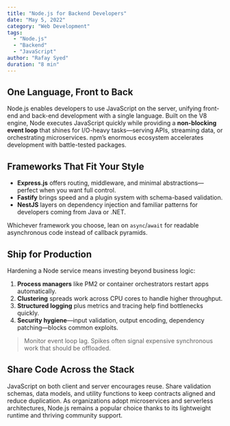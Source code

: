 ```yaml
---
title: "Node.js for Backend Developers"
date: "May 5, 2022"
category: "Web Development"
tags:
  - "Node.js"
  - "Backend"
  - "JavaScript"
author: "Rafay Syed"
duration: "8 min"
---
```


## One Language, Front to Back

Node.js enables developers to use JavaScript on the server, unifying front-end and back-end development with a single language. Built on the V8 engine, Node executes JavaScript quickly while providing a **non-blocking event loop** that shines for I/O-heavy tasks—serving APIs, streaming data, or orchestrating microservices. npm’s enormous ecosystem accelerates development with battle-tested packages.

## Frameworks That Fit Your Style

- **Express.js** offers routing, middleware, and minimal abstractions—perfect when you want full control.  
- **Fastify** brings speed and a plugin system with schema-based validation.  
- **NestJS** layers on dependency injection and familiar patterns for developers coming from Java or .NET.

Whichever framework you choose, lean on `async`/`await` for readable asynchronous code instead of callback pyramids.

## Ship for Production

Hardening a Node service means investing beyond business logic:

1. **Process managers** like PM2 or container orchestrators restart apps automatically.  
2. **Clustering** spreads work across CPU cores to handle higher throughput.  
3. **Structured logging** plus metrics and tracing help find bottlenecks quickly.  
4. **Security hygiene**—input validation, output encoding, dependency patching—blocks common exploits.

> Monitor event loop lag. Spikes often signal expensive synchronous work that should be offloaded.

## Share Code Across the Stack

JavaScript on both client and server encourages reuse. Share validation schemas, data models, and utility functions to keep contracts aligned and reduce duplication. As organizations adopt microservices and serverless architectures, Node.js remains a popular choice thanks to its lightweight runtime and thriving community support.
